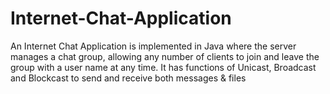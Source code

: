 # Internet-Chat-Application
An Internet Chat Application is implemented in Java where the server manages a chat group, allowing any number of clients to join and leave the group with a user name at any time. It has functions of Unicast, Broadcast and Blockcast to send and receive both messages &amp; files
